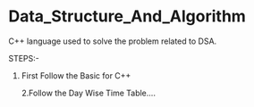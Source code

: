 # Data_Structure_And_Algorithm
C++ language used to solve the problem related to DSA.

STEPS:-
1. First Follow the Basic for C++

   2.Follow the Day Wise Time Table....
